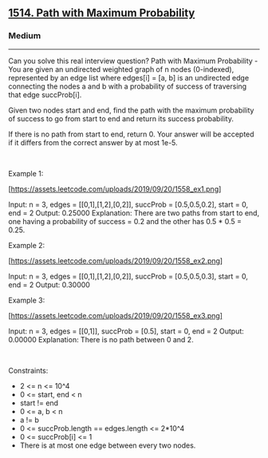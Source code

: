 <h2><a href="https://leetcode.com/problems/path-with-maximum-probability/">1514. Path with Maximum Probability</a></h2><h3>Medium</h3><hr>Can you solve this real interview question? Path with Maximum Probability - You are given an undirected weighted graph of n nodes (0-indexed), represented by an edge list where edges[i] = [a, b] is an undirected edge connecting the nodes a and b with a probability of success of traversing that edge succProb[i].

Given two nodes start and end, find the path with the maximum probability of success to go from start to end and return its success probability.

If there is no path from start to end, return 0. Your answer will be accepted if it differs from the correct answer by at most 1e-5.

 

Example 1:

[https://assets.leetcode.com/uploads/2019/09/20/1558_ex1.png]


Input: n = 3, edges = [[0,1],[1,2],[0,2]], succProb = [0.5,0.5,0.2], start = 0, end = 2
Output: 0.25000
Explanation: There are two paths from start to end, one having a probability of success = 0.2 and the other has 0.5 * 0.5 = 0.25.


Example 2:

[https://assets.leetcode.com/uploads/2019/09/20/1558_ex2.png]


Input: n = 3, edges = [[0,1],[1,2],[0,2]], succProb = [0.5,0.5,0.3], start = 0, end = 2
Output: 0.30000


Example 3:

[https://assets.leetcode.com/uploads/2019/09/20/1558_ex3.png]


Input: n = 3, edges = [[0,1]], succProb = [0.5], start = 0, end = 2
Output: 0.00000
Explanation: There is no path between 0 and 2.


 

Constraints:

 * 2 <= n <= 10^4
 * 0 <= start, end < n
 * start != end
 * 0 <= a, b < n
 * a != b
 * 0 <= succProb.length == edges.length <= 2*10^4
 * 0 <= succProb[i] <= 1
 * There is at most one edge between every two nodes.